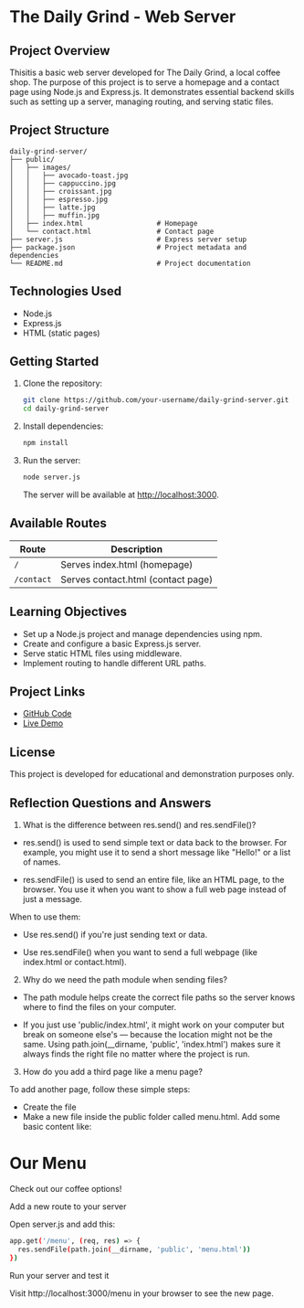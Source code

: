 # The Daily Grind - Web Server



## Project Overview
Thisitis a basic web server developed for The Daily Grind, a local coffee shop. The purpose of this project is to serve a homepage and a contact page using Node.js and Express.js. It demonstrates essential backend skills such as setting up a server, managing routing, and serving static files.

## Project Structure
```
daily-grind-server/
├── public/
│   ├── images/
│   │   ├── avocado-toast.jpg
│   │   ├── cappuccino.jpg
│   │   ├── croissant.jpg
│   │   ├── espresso.jpg
│   │   ├── latte.jpg
│   │   ├── muffin.jpg
│   ├── index.html                  # Homepage
│   └── contact.html                # Contact page
├── server.js                       # Express server setup
├── package.json                    # Project metadata and dependencies
└── README.md                       # Project documentation
```

## Technologies Used
- Node.js
- Express.js
- HTML (static pages)

## Getting Started
1. Clone the repository:
   ```bash
   git clone https://github.com/your-username/daily-grind-server.git
   cd daily-grind-server
   ```
2. Install dependencies:
   ```bash
   npm install
   ```
3. Run the server:
   ```bash
   node server.js
   ```
   The server will be available at [http://localhost:3000](http://localhost:3000).

## Available Routes
| Route      | Description                        |
|------------|------------------------------------|
| `/`        | Serves index.html (homepage)       |
| `/contact` | Serves contact.html (contact page) |

## Learning Objectives
- Set up a Node.js project and manage dependencies using npm.
- Create and configure a basic Express.js server.
- Serve static HTML files using middleware.
- Implement routing to handle different URL paths.

## Project Links
- [GitHub Code](https://github.com/BulutHamali/The-Daily-Grind)
- [Live Demo](https://the-daily-grind-lnpd.onrender.com/#menu)

## License
This project is developed for educational and demonstration purposes only.

## Reflection Questions and Answers

1. What is the difference between res.send() and res.sendFile()?


- res.send() is used to send simple text or data back to the browser. For example, you might use it to send a short message like "Hello!" or a list of names.

- res.sendFile() is used to send an entire file, like an HTML page, to the browser. You use it when you want to show a full web page instead of just a message.

When to use them:

- Use res.send() if you're just sending text or data.

- Use res.sendFile() when you want to send a full webpage (like index.html or contact.html).

2. Why do we need the path module when sending files?

- The path module helps create the correct file paths so the server knows where to find the files on your computer.

- If you just use 'public/index.html', it might work on your computer but break on someone else's — because the location might not be the same. Using path.join(__dirname, 'public', 'index.html') makes sure it always finds the right file no matter where the project is run.

3. How do you add a third page like a menu page?

To add another page, follow these simple steps:

- Create the file
- Make a new file inside the public folder called menu.html. Add some basic content like:

<h1>Our Menu</h1>
<p>Check out our coffee options!</p>

Add a new route to your server

Open server.js and add this:

```bash
app.get('/menu', (req, res) => {
  res.sendFile(path.join(__dirname, 'public', 'menu.html'))
})
```
Run your server and test it

Visit http://localhost:3000/menu in your browser to see the new page.

